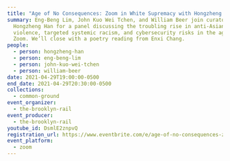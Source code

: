 ```yaml
---
title: "Age of No Consequences: Zoom in White Supremacy with Hongzheng Han"
summary: Eng-Beng Lim, John Kuo Wei Tchen, and William Beer join curator
  Hongzheng Han for a panel discussing the troubling rise in anti-Asian
  violence, targeted systemic racism, and cybersecurity risks in the age of
  Zoom. We’ll close with a poetry reading from Enxi Chang.
people:
  - person: hongzheng-han
  - person: eng-beng-lim
  - person: john-kuo-wei-tchen
  - person: william-beer
date: 2021-04-29T19:00:00-0500
end_date: 2021-04-29T20:30:00-0500
collections:
  - common-ground
event_organizer:
  - the-brooklyn-rail
event_producer:
  - the-brooklyn-rail
youtube_id: DsmlE2znpvQ
registration_url: https://www.eventbrite.com/e/age-of-no-consequences-zoom-in-white-supremacy-tickets-151992947999
event_platform:
  - zoom
---
```


